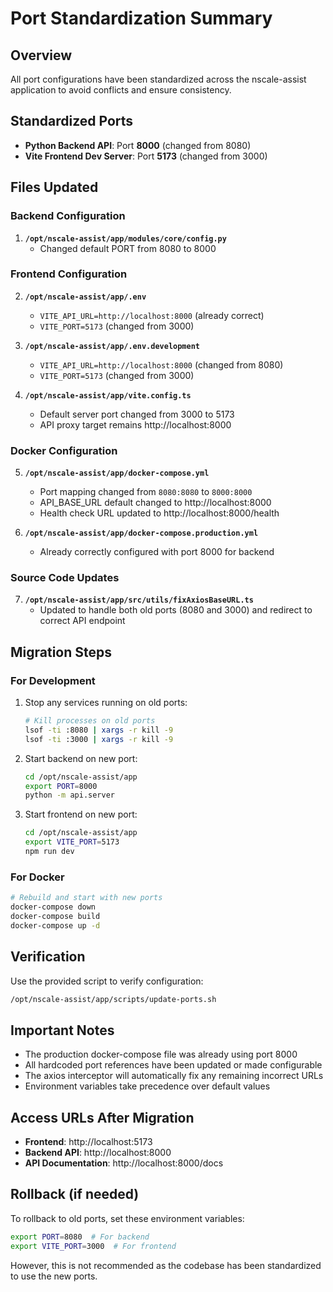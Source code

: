 # Port Standardization Summary

## Overview
All port configurations have been standardized across the nscale-assist application to avoid conflicts and ensure consistency.

## Standardized Ports
- **Python Backend API**: Port **8000** (changed from 8080)
- **Vite Frontend Dev Server**: Port **5173** (changed from 3000)

## Files Updated

### Backend Configuration
1. **`/opt/nscale-assist/app/modules/core/config.py`**
   - Changed default PORT from 8080 to 8000

### Frontend Configuration
2. **`/opt/nscale-assist/app/.env`**
   - `VITE_API_URL=http://localhost:8000` (already correct)
   - `VITE_PORT=5173` (changed from 3000)

3. **`/opt/nscale-assist/app/.env.development`**
   - `VITE_API_URL=http://localhost:8000` (changed from 8080)
   - `VITE_PORT=5173` (changed from 3000)

4. **`/opt/nscale-assist/app/vite.config.ts`**
   - Default server port changed from 3000 to 5173
   - API proxy target remains http://localhost:8000

### Docker Configuration
5. **`/opt/nscale-assist/app/docker-compose.yml`**
   - Port mapping changed from `8080:8080` to `8000:8000`
   - API_BASE_URL default changed to http://localhost:8000
   - Health check URL updated to http://localhost:8000/health

6. **`/opt/nscale-assist/app/docker-compose.production.yml`**
   - Already correctly configured with port 8000 for backend

### Source Code Updates
7. **`/opt/nscale-assist/app/src/utils/fixAxiosBaseURL.ts`**
   - Updated to handle both old ports (8080 and 3000) and redirect to correct API endpoint

## Migration Steps

### For Development
1. Stop any services running on old ports:
   ```bash
   # Kill processes on old ports
   lsof -ti :8080 | xargs -r kill -9
   lsof -ti :3000 | xargs -r kill -9
   ```

2. Start backend on new port:
   ```bash
   cd /opt/nscale-assist/app
   export PORT=8000
   python -m api.server
   ```

3. Start frontend on new port:
   ```bash
   cd /opt/nscale-assist/app
   export VITE_PORT=5173
   npm run dev
   ```

### For Docker
```bash
# Rebuild and start with new ports
docker-compose down
docker-compose build
docker-compose up -d
```

## Verification
Use the provided script to verify configuration:
```bash
/opt/nscale-assist/app/scripts/update-ports.sh
```

## Important Notes
- The production docker-compose file was already using port 8000
- All hardcoded port references have been updated or made configurable
- The axios interceptor will automatically fix any remaining incorrect URLs
- Environment variables take precedence over default values

## Access URLs After Migration
- **Frontend**: http://localhost:5173
- **Backend API**: http://localhost:8000
- **API Documentation**: http://localhost:8000/docs

## Rollback (if needed)
To rollback to old ports, set these environment variables:
```bash
export PORT=8080  # For backend
export VITE_PORT=3000  # For frontend
```

However, this is not recommended as the codebase has been standardized to use the new ports.